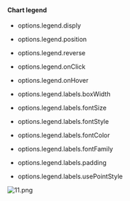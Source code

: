 #### Chart legend

- options.legend.disply
- options.legend.position
- options.legend.reverse
- options.legend.onClick
- options.legend.onHover

- options.legend.labels.boxWidth
- options.legend.labels.fontSize
- options.legend.labels.fontStyle
- options.legend.labels.fontColor
- options.legend.labels.fontFamily
- options.legend.labels.padding
- options.legend.labels.usePointStyle


![11.png](https://github.com/sys-ryan/chart_js/blob/master/img/11.png?raw=true)
